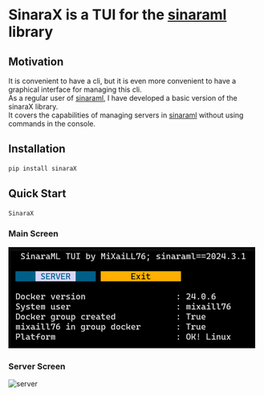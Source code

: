 # SinaraX is a TUI for the [sinaraml](https://github.com/4-DS/sinaraml) library

## Motivation

It is convenient to have a cli, but it is even more convenient to have a graphical interface for managing this cli.  
As a regular user of [sinaraml](https://github.com/4-DS), I have developed a basic version of the sinaraX library.  
It covers the capabilities of managing servers in [sinaraml](https://github.com/4-DS/sinaraml) without using commands in the console.  

## Installation

```bash
pip install sinaraX
```

## Quick Start

```bash
SinaraX
```

### Main Screen

![main](https://github.com/MiXaiLL76/sinaraX/raw/main/images/main.png)

### Server Screen

![server](https://github.com/MiXaiLL76/sinaraX/raw/main/server.png)